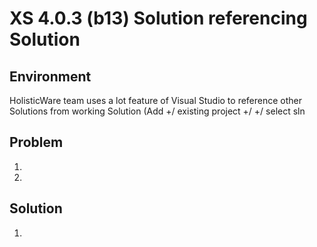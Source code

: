 # XS 4.0.3 (b13) Solution referencing Solution #

## Environment ##

HolisticWare team uses a lot feature of Visual Studio to reference other Solutions from
working Solution (Add +/ existing project +/ <change type to sln> +/  select sln

## Problem ##

1. 
2. 
   
   
## Solution ##

1. 
